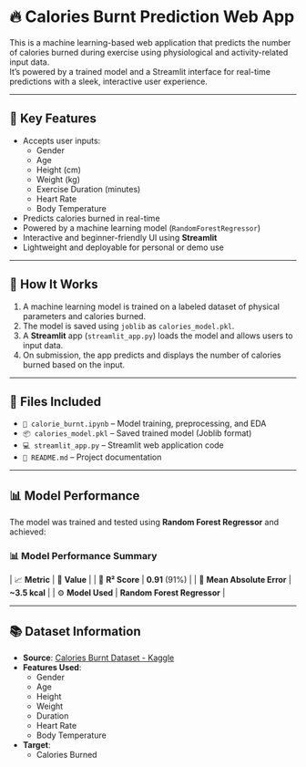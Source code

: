 # 🔥 Calories Burnt Prediction Web App

This is a machine learning-based web application that predicts the number of calories burned during exercise using physiological and activity-related input data.  
It’s powered by a trained model and a Streamlit interface for real-time predictions with a sleek, interactive user experience.

---

## 🎯 Key Features

- Accepts user inputs:
  - Gender
  - Age
  - Height (cm)
  - Weight (kg)
  - Exercise Duration (minutes)
  - Heart Rate
  - Body Temperature
- Predicts calories burned in real-time
- Powered by a machine learning model (`RandomForestRegressor`)
- Interactive and beginner-friendly UI using **Streamlit**
- Lightweight and deployable for personal or demo use

---

## 🧠 How It Works

1. A machine learning model is trained on a labeled dataset of physical parameters and calories burned.
2. The model is saved using `joblib` as `calories_model.pkl`.
3. A **Streamlit** app (`streamlit_app.py`) loads the model and allows users to input data.
4. On submission, the app predicts and displays the number of calories burned based on the input.

---

## 📁 Files Included

- `📓 calorie_burnt.ipynb` – Model training, preprocessing, and EDA
- `📦 calories_model.pkl` – Saved trained model (Joblib format)
- `💻 streamlit_app.py` – Streamlit web application code
- `📝 README.md` – Project documentation

---

## 📊 Model Performance

The model was trained and tested using **Random Forest Regressor** and achieved:

### 📊 Model Performance Summary

| 📈 **Metric**              | 📌 **Value**                |
| 🔹 **R² Score**            | **0.91** (91%)              |
| 🔸 **Mean Absolute Error** | **~3.5 kcal**               |
| ⚙️ **Model Used**          | **Random Forest Regressor** |


---

## 📚 Dataset Information

- **Source**: [Calories Burnt Dataset - Kaggle](https://www.kaggle.com/datasets/fmohajeri/calories-burnt)
- **Features Used**:
  - Gender
  - Age
  - Height
  - Weight
  - Duration
  - Heart Rate
  - Body Temperature
- **Target**:
  - Calories Burned

